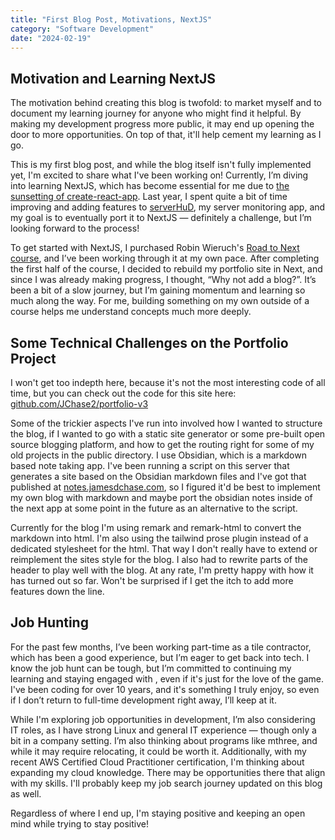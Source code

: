 ```yaml
---
title: "First Blog Post, Motivations, NextJS"
category: "Software Development"
date: "2024-02-19"
---
```


## Motivation and Learning NextJS

The motivation behind creating this blog is twofold: to market myself and to document my learning journey for anyone who might find it helpful. By making my development progress more public, it may end up opening the door to more opportunities. On top of that, it'll help cement my learning as I go.

This is my first blog post, and while the blog itself isn't fully implemented yet, I'm excited to share what I've been working on! Currently, I’m diving into learning NextJS, which has become essential for me due to [the sunsetting of create-react-app](https://react.dev/blog/2025/02/14/sunsetting-create-react-app). Last year, I spent quite a bit of time improving and adding features to [serverHuD](https://github.com/Jchase2/serverHuD), my server monitoring app, and my goal is to eventually port it to NextJS — definitely a challenge, but I’m looking forward to the process!

To get started with NextJS, I purchased Robin Wieruch's [Road to Next course](https://www.road-to-next.com/), and I’ve been working through it at my own pace. After completing the first half of the course, I decided to rebuild my portfolio site in Next, and since I was already making progress, I thought, “Why not add a blog?”. It’s been a bit of a slow journey, but I’m gaining momentum and learning so much along the way. For me, building something on my own outside of a course helps me understand concepts much more deeply.

## Some Technical Challenges on the Portfolio Project

I won't get too indepth here, because it's not the most interesting code of all time, but you can check out the code for this site here: [github.com/JChase2/portfolio-v3](https://github.com/Jchase2/portfolio-v3)

Some of the trickier aspects I've run into involved how I wanted to structure the blog, if I wanted to go with a static site generator or some pre-built open source blogging
platform, and how to get the routing right for some of my old projects in the public directory. I use Obsidian, which is a markdown based note taking app. I've been running a script on this server that generates a site based on the Obsidian markdown files and I've got that published at [notes.jamesdchase.com](https://notes.jamesdchase.com), so I figured it'd be best to implement my own blog with markdown and maybe port the obsidian notes inside of the next app at some point in the future as an alternative to the script.

Currently for the blog I'm using remark and remark-html to convert the markdown into html. I'm also using the tailwind prose plugin instead of a dedicated stylesheet for the
html. That way I don't really have to extend or reimplement the sites style for the blog. I also had to rewrite parts of the header to play well with the blog. At any rate, I'm pretty happy with how it has turned out so far. Won't be surprised if I get the itch to add more features down the line.

## Job Hunting

For the past few months, I’ve been working part-time as a tile contractor, which has been a good experience, but I’m eager to get back into tech. I know the job hunt can be tough, but I’m committed to continuing my learning and staying engaged with , even if it's just for the love of the game. I've been coding for over 10 years, and it's something I truly enjoy, so even if I don’t return to full-time development right away, I’ll keep at it.

While I'm exploring job opportunities in development, I’m also considering IT roles, as I have strong Linux and general IT experience — though only a bit in a company setting. I’m also thinking about programs like mthree, and while it may require relocating, it could be worth it. Additionally, with my recent AWS Certified Cloud Practitioner certification, I'm thinking about expanding my cloud knowledge. There may be opportunities there that align with my skills. I'll probably keep my job search journey updated on this blog as well.

Regardless of where I end up, I'm staying positive and keeping an open mind while trying to stay positive!
